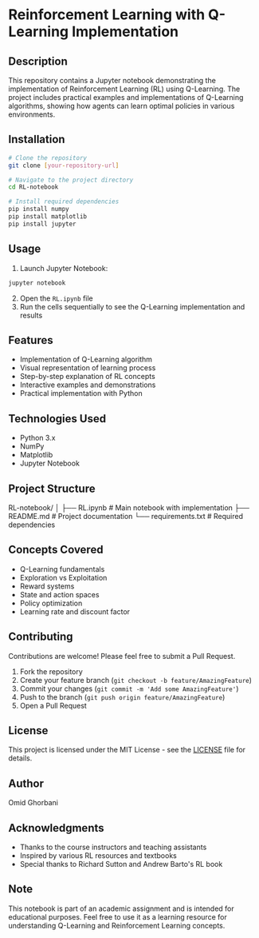 # Reinforcement Learning with Q-Learning Implementation

## Description
This repository contains a Jupyter notebook demonstrating the implementation of Reinforcement Learning (RL) using Q-Learning. The project includes practical examples and implementations of Q-Learning algorithms, showing how agents can learn optimal policies in various environments.

## Installation

```bash
# Clone the repository
git clone [your-repository-url]

# Navigate to the project directory
cd RL-notebook

# Install required dependencies
pip install numpy
pip install matplotlib
pip install jupyter
```

## Usage
1. Launch Jupyter Notebook:
```bash
jupyter notebook
```
2. Open the `RL.ipynb` file
3. Run the cells sequentially to see the Q-Learning implementation and results

## Features
- Implementation of Q-Learning algorithm
- Visual representation of learning process
- Step-by-step explanation of RL concepts
- Interactive examples and demonstrations
- Practical implementation with Python

## Technologies Used
- Python 3.x
- NumPy
- Matplotlib
- Jupyter Notebook

## Project Structure

RL-notebook/
│
├── RL.ipynb # Main notebook with implementation
├── README.md # Project documentation
└── requirements.txt # Required dependencies




## Concepts Covered
- Q-Learning fundamentals
- Exploration vs Exploitation
- Reward systems
- State and action spaces
- Policy optimization
- Learning rate and discount factor

## Contributing
Contributions are welcome! Please feel free to submit a Pull Request.

1. Fork the repository
2. Create your feature branch (`git checkout -b feature/AmazingFeature`)
3. Commit your changes (`git commit -m 'Add some AmazingFeature'`)
4. Push to the branch (`git push origin feature/AmazingFeature`)
5. Open a Pull Request

## License
This project is licensed under the MIT License - see the [LICENSE](LICENSE) file for details.

## Author
Omid Ghorbani

## Acknowledgments
- Thanks to the course instructors and teaching assistants
- Inspired by various RL resources and textbooks
- Special thanks to Richard Sutton and Andrew Barto's RL book

## Note
This notebook is part of an academic assignment and is intended for educational purposes. Feel free to use it as a learning resource for understanding Q-Learning and Reinforcement Learning concepts.
